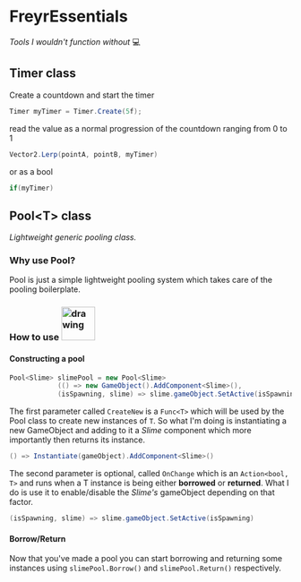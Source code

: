 # FreyrEssentials
*Tools I wouldn't function without* 💻


## Timer class
Create a countdown and start the timer
``` c#
Timer myTimer = Timer.Create(5f);
```
read the value as a normal progression of the countdown ranging from 0 to 1
``` c#
Vector2.Lerp(pointA, pointB, myTimer)
```
or as a bool
``` c#
if(myTimer)
```

## Pool\<T> class  
_Lightweight generic pooling class._

### Why use Pool?
Pool is just a simple lightweight pooling system which takes care of the pooling boilerplate.

### How to use <img src="https://static.wikia.nocookie.net/dragonquest/images/6/60/Slime_Artwork.png/revision/latest/scale-to-width-down/1000?cb=20201021141416" draggable="false" alt="drawing" width="60"/><img/>

#### Constructing a pool
``` c#
Pool<Slime> slimePool = new Pool<Slime>
            (() => new GameObject().AddComponent<Slime>(),
            (isSpawning, slime) => slime.gameObject.SetActive(isSpawning));
```
The first parameter called `CreateNew` is a `Func<T>` which will be used
by the Pool class to create new instances of `T`.
So what I'm doing is instantiating a new GameObject and adding to it a _Slime_ component which more importantly then returns its instance.
``` c#
() => Instantiate(gameObject).AddComponent<Slime>() 
```
The second parameter is optional, called `OnChange` which is an `Action<bool, T>` and runs when a T instance is being either __borrowed__ or __returned__.
What I do is use it to enable/disable the _Slime's_ gameObject depending on that factor.
``` c#
(isSpawning, slime) => slime.gameObject.SetActive(isSpawning)
```
#### Borrow/Return
Now that you've made a pool you can start borrowing and returning some instances using `slimePool.Borrow()` and `slimePool.Return()` respectively.
